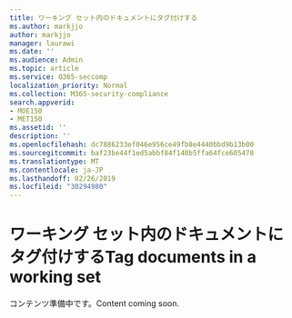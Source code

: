 ```yaml
---
title: ワーキング セット内のドキュメントにタグ付けする
ms.author: markjjo
author: markjjo
manager: laurawi
ms.date: ''
ms.audience: Admin
ms.topic: article
ms.service: O365-seccomp
localization_priority: Normal
ms.collection: M365-security-compliance
search.appverid:
- MOE150
- MET150
ms.assetid: ''
description: ''
ms.openlocfilehash: dc7886233ef046e956ce49fb8e4440bbd9b13b00
ms.sourcegitcommit: baf23be44f1ed5abbf84f140b5ffa64fce605478
ms.translationtype: MT
ms.contentlocale: ja-JP
ms.lasthandoff: 02/26/2019
ms.locfileid: "30294980"
---
```

# <a name="tag-documents-in-a-working-set"></a><span data-ttu-id="f682b-102">ワーキング セット内のドキュメントにタグ付けする</span><span class="sxs-lookup"><span data-stu-id="f682b-102">Tag documents in a working set</span></span>

<span data-ttu-id="f682b-103">コンテンツ準備中です。</span><span class="sxs-lookup"><span data-stu-id="f682b-103">Content coming soon.</span></span>